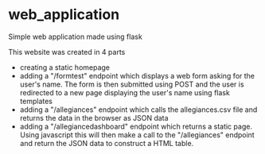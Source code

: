 # web_application
Simple web application made using flask

This website was created in 4 parts
- creating a static homepage
- adding a "/formtest" endpoint which displays a web form asking for the user's name. The form is then submitted using POST and the user is redirected to a new page displaying the user's name using flask templates
- adding a "/allegiances" endpoint which calls the allegiances.csv file and returns the data in the browser as JSON data
- adding a "/allegiancedashboard" endpoint which returns a static page. Using javascript this will then make a call to the "/allegiances" endpoint and return the JSON data to construct a HTML table.
